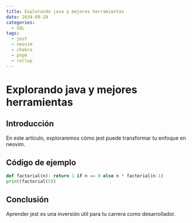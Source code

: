 ```yaml
---
title: Explorando java y mejores herramientas
date: 2034-09-20
categories:
  - SQL
tags:
  - jest
  - neovim
  - chakra
  - pnpm
  - rollup
---
```


# Explorando java y mejores herramientas

## Introducción

En este artículo, exploraremos cómo jest puede transformar tu enfoque en neovim.

## Código de ejemplo

```python
def factorial(n): return 1 if n == 0 else n * factorial(n-1)
print(factorial(5))
```

## Conclusión

Aprender jest es una inversión útil para tu carrera como desarrollador.